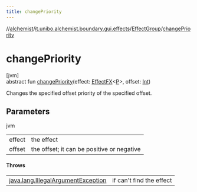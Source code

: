 ```yaml
---
title: changePriority
---
```

//[alchemist](../../../index.html)/[it.unibo.alchemist.boundary.gui.effects](../index.html)/[EffectGroup](index.html)/[changePriority](change-priority.html)



# changePriority



[jvm]\
abstract fun [changePriority](change-priority.html)(effect: [EffectFX](../-effect-f-x/index.html)<[P](../../it.unibo.alchemist.boundary.gui.effects.json/-effect-group-adapter/index.html)>, offset: [Int](https://kotlinlang.org/api/latest/jvm/stdlib/kotlin/-int/index.html))



Changes the specified offset priority of the specified offset.



## Parameters


jvm

| | |
|---|---|
| effect | the effect |
| offset | the offset; it can be positive or negative |



#### Throws


| | |
|---|---|
| [java.lang.IllegalArgumentException](https://docs.oracle.com/javase/8/docs/api/java/lang/IllegalArgumentException.html) | if can't find the effect |




